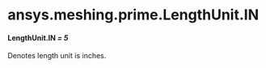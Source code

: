 # ansys.meshing.prime.LengthUnit.IN

#### LengthUnit.IN *= 5*

Denotes length unit is inches.

<!-- !! processed by numpydoc !! -->
